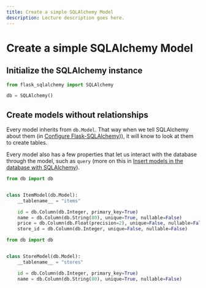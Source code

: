 ```yaml
---
title: Create a simple SQLAlchemy Model
description: Lecture description goes here.
---
```


# Create a simple SQLAlchemy Model

## Initialize the SQLAlchemy instance

```python title="db.py"
from flask_sqlalchemy import SQLAlchemy

db = SQLAlchemy()
```

## Create models without relationships

Every model inherits from `db.Model`. That way when we tell SQLAlchemy about them (in [Configure Flask-SQLAlchemy](../configure_flask_sqlalchemy))), it will know to look at them to create tables.

Every model also has a few properties that let us interact with the database through the model, such as `query` (more on this in [Insert models in the database with SQLAlchemy](../insert_models_sqlalchemy)).

```python title="models/item.py"
from db import db


class ItemModel(db.Model):
    __tablename__ = "items"

    id = db.Column(db.Integer, primary_key=True)
    name = db.Column(db.String(80), unique=True, nullable=False)
    price = db.Column(db.Float(precision=2), unique=False, nullable=False)
    store_id = db.Column(db.Integer, unique=False, nullable=False)
```

```python title="models/store.py"
from db import db


class StoreModel(db.Model):
    __tablename__ = "stores"

    id = db.Column(db.Integer, primary_key=True)
    name = db.Column(db.String(80), unique=True, nullable=False)
```